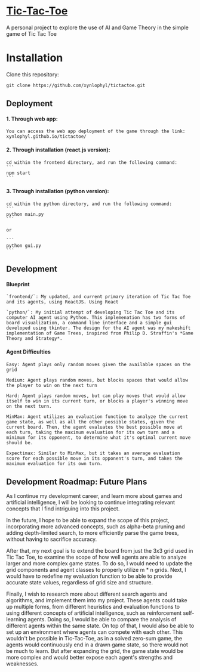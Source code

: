 # [Tic-Tac-Toe](xynlophyl.github.io/tictactoe/)
A personal project to explore the use of AI and Game Theory in the simple game of Tic Tac Toe

# Installation

Clone this repository:
```
git clone https://github.com/xynlophyl/tictactoe.git
```

## Deployment

#### 1. Through web app: 

    You can access the web app deployment of the game through the link: xynlophyl.github.io/tictactoe/

#### 2. Through installation (react.js version): 

    cd within the frontend directory, and run the following command:
    ```
    npm start
    ```

#### 3. Through installation (python version):

    cd within the python directory, and run the following command:
    ```
    python main.py
    ```
    
    or

    ```
    python gui.py
    ```


## Development

#### Blueprint

    `frontend/`: My updated, and current primary iteration of Tic Tac Toe and its agents, using ReactJS. Using React 

    `python/`: My initial attempt of developing Tic Tac Toe and its computer AI agent using Python. This implemenation has two forms of board visualization, a command line interface and a simple gui developed using tkinter. The design for the AI agent was my makeshift implementation of Game Trees, inspired from Philip D. Straffin's *Game Theory and Strategy*.



#### Agent Difficulties

    Easy: Agent plays only random moves given the available spaces on the grid

    Medium: Agent plays random moves, but blocks spaces that would allow the player to win on the next turn

    Hard: Agent plays random moves, but can play moves that would allow itself to win in its current turn, or blocks a player's winning move on the next turn. 

    MinMax: Agent utilizes an evaluation function to analyze the current game state, as well as all the other possible states, given the current board. Then, the agent evaluates the best possible move at each turn, taking the maximum evaluation for its own turn and a minimum for its opponent, to determine what it's optimal current move should be.

    Expectimax: Similar to MinMax, but it takes an average evaluation score for each possible move in its opponent's turn, and takes the maximum evaluation for its own turn.


## Development Roadmap: Future Plans

As I continue my development career, and learn more about games and artificial intelligence, I will be looking to continue integrating relevant concepts that I find intriguing into this project.

In the future, I hope to be able to expand the scope of this project, incorporating more advanced concepts, such as alpha-beta pruning and adding depth-limited search, to more efficiently parse the game trees, without having to sacrifice accuracy. 

After that, my next goal is to extend the board from just the 3x3 grid used in Tic Tac Toe, to examine the scope of how well agents are able to analyze larger and more complex game states. To do so, I would need to update the grid components and agent classes to properly utilize m * n grids. Next, I would have to redefine my evaluation function to be able to provide accurate state values, regardless of grid size and structure.

Finally, I wish to research more about different search agents and algorithms, and implement them into my project. These agents could take up multiple forms, from different heuristics and evaluation functions to using different concepts of artificial intelligence, such as reinforcement self-learning agents. Doing so, I would be able to compare the analysis of different agents within the same state. On top of that, I would also be able to set up an environment where agents can compete with each other. This wouldn't be possible in Tic-Tac-Toe, as in a solved zero-sum game, the agents would continuously end in a drawn game state, so there would not be much to learn. But after expanding the grid, the game state would be more complex and would better expose each agent's strengths and weaknesses. 

